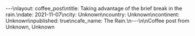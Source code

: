 ---\nlayout: coffee_post\ntitle: Taking advantage of the brief break in the rain.\ndate: 2021-11-07\ncity: Unknown\ncountry: Unknown\ncontinent: Unknown\npublished: true\ncafe_name: The Rain.\n---\n\nCoffee post from Unknown, Unknown